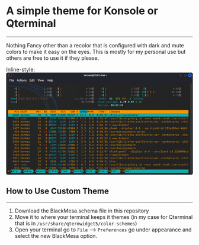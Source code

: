 # A simple theme for Konsole or Qterminal 
---
Nothing Fancy other than a recolor that is configured with dark and mute colors to make it easy on the eyes. This is mostly for my personal use but others are free to use it if they please.

Inline-style:
![alt text](images/Screenshot_2021-11-16_05-24-44.png "Theme Preview")

## How to Use Custom Theme
---
1. Download the BlackMesa.schema file in this repository
2. Move it to where your terminal keeps it themes (in my case for Qterminal that is in `/usr/share/qtermwidget5/color-schemes`)
3. Open your terminal go to `File` --> `Preferences` go under appearance and select the new BlackMesa option.
